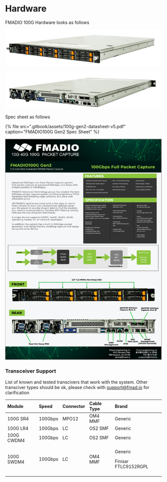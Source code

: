 # Hardware

FMADIO 100G Hardware looks as follows

![FMADIO100G Gen2 1U Packet Capture System](.gitbook/assets/image%20%2822%29.png)

![FMADIO 100G Gen2 1U Packet System Side](.gitbook/assets/image%20%2823%29.png)

Spec sheet as follows



{% file src=".gitbook/assets/100g-gen2-datasheet-v5.pdf" caption="FMADIO100G Gen2 Spec Sheet" %}



![FMADIO 100G Gen2 Specsheet](.gitbook/assets/image%20%2812%29.png)



### Transceiver Support

List of known and tested transcivers that work with the system. Other transciver types should be ok, please check with support@fmad.io for clarification

<table>
  <thead>
    <tr>
      <th style="text-align:left">Module</th>
      <th style="text-align:left">Speed</th>
      <th style="text-align:left">Connector</th>
      <th style="text-align:left">Cable Type</th>
      <th style="text-align:left">Brand</th>
    </tr>
  </thead>
  <tbody>
    <tr>
      <td style="text-align:left">100G SR4</td>
      <td style="text-align:left">100Gbps</td>
      <td style="text-align:left">MPO12</td>
      <td style="text-align:left">OM4 MMF</td>
      <td style="text-align:left">Generic</td>
    </tr>
    <tr>
      <td style="text-align:left">100G LR4</td>
      <td style="text-align:left">100Gbps</td>
      <td style="text-align:left">LC</td>
      <td style="text-align:left">OS2 SMF</td>
      <td style="text-align:left">Generic</td>
    </tr>
    <tr>
      <td style="text-align:left">100G CWDM4</td>
      <td style="text-align:left">100Gbps</td>
      <td style="text-align:left">LC</td>
      <td style="text-align:left">OS2 SMF</td>
      <td style="text-align:left">Generic</td>
    </tr>
    <tr>
      <td style="text-align:left">100G SWDM4</td>
      <td style="text-align:left">100Gbps</td>
      <td style="text-align:left">LC</td>
      <td style="text-align:left">OM4 MMF</td>
      <td style="text-align:left">
        <p>Generic</p>
        <p>Finisar FTLC9152RGPL</p>
      </td>
    </tr>
    <tr>
      <td style="text-align:left"></td>
      <td style="text-align:left"></td>
      <td style="text-align:left"></td>
      <td style="text-align:left"></td>
      <td style="text-align:left"></td>
    </tr>
  </tbody>
</table>



